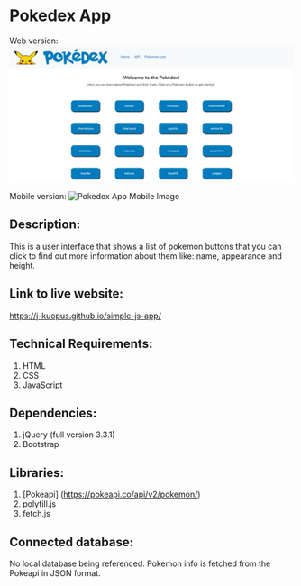 # Pokedex App

Web version:
![Pokedex App Web Image](img/Pokedex1.jpg?raw=true "Title")

Mobile version:
![Pokedex App Mobile Image](img/Pokedex2.jpg?raw=true "Title")
## Description:

This is a user interface that shows a list of pokemon buttons that you can click to find out more information about them like: name, appearance and height.

## Link to live website:

https://j-kuopus.github.io/simple-js-app/

## Technical Requirements:

1. HTML
2. CSS
3. JavaScript

## Dependencies:

1. jQuery (full version 3.3.1)
2. Bootstrap

## Libraries:

1. [Pokeapi] (https://pokeapi.co/api/v2/pokemon/)
2. polyfill.js
3. fetch.js

## Connected database:

No local database being referenced. Pokemon info is fetched from the Pokeapi in JSON format.
